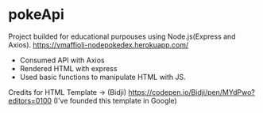 # pokeApi

Project builded for educational purpouses using Node.js(Express and Axios).
https://vmaffioli-nodepokedex.herokuapp.com/

- Consumed API with Axios
- Rendered HTML with express
- Used basic functions to manipulate HTML with JS.

Credits for HTML Template -> (Bidji) https://codepen.io/Bidji/pen/MYdPwo?editors=0100
(I've founded this template in Google)


